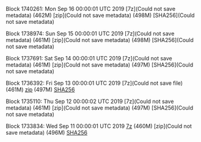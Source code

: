 Block 1740261: Mon Sep 16 00:00:01 UTC 2019 [7z](Could not save metadata) (462M) [zip](Could not save metadata) (498M) [SHA256](Could not save metadata)

Block 1738974: Sun Sep 15 00:00:01 UTC 2019 [7z](Could not save metadata) (461M) [zip](Could not save metadata) (498M) [SHA256](Could not save metadata)

Block 1737691: Sat Sep 14 00:00:01 UTC 2019 [7z](Could not save metadata) (461M) [zip](Could not save metadata) (497M) [SHA256](Could not save metadata)

Block 1736392: Fri Sep 13 00:00:01 UTC 2019 [7z](Could not save file) (461M) [zip](https://transfer.sh/rcH1o/bootstrap.dat.20190913.zip) (497M) [SHA256](https://transfer.sh/RgMgA/sha256.txt)

Block 1735110: Thu Sep 12 00:00:02 UTC 2019 [7z](Could not save metadata) (461M) [zip](Could not save metadata) (497M) [SHA256](Could not save metadata)

Block 1733834: Wed Sep 11 00:00:01 UTC 2019 [7z]() (460M) [zip](Could not save metadata) (496M) [SHA256](https://transfer.sh/h6cIB/sha256.txt)
